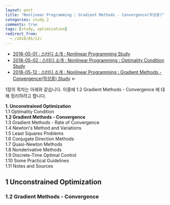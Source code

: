 ```yaml
---
layout: post
title: "Nonlinear Programming : Gradient Methods - Convergence(작성중)"
categories: study_2
comments: true
tags: [study, optimization]
redirect_from:
  - /2018/05/12/
---
```


- [2018-05-01 : 스터디 소개 : Nonlinear Programming Study](https://000namc.github.io/blog/2018/05/01/Nonlinear-Programming/)
- [2018-05-02 : 스터디 소개 : Nonlinear Programming : Optimality Condition Study](https://000namc.github.io/blog/2018/05/02/Nonlinear-Programming-Optimality-Condition/)
- [2018-05-12 : 스터디 소개 : Nonlinear Programming : Gradient Methods - Convergence(작성중) Study](https://000namc.github.io/blog/2018/05/12/Nonlinear-Programming-Gradient-Methods-Convergence/) $\leftarrow$  


1장의 목차는 아래와 같습니다. 이중에 1.2 Gradient Methods - Convergence 에 대해 정리하려고 합니다.

**1. Unconstrained Optimization**  
1.1 Optimality Condition  
**1.2 Gradient Methods - Convergence**  
1.3 Gradient Methods - Rate of Convergence  
1.4 Newton's Method and Variations  
1.5 Least Squares Problems  
1.6 Conjugate Direction Methods  
1.7 Quasi-Newton Methods  
1.8 Nonderivative Methods  
1.9 Discrete-Time Optimal Control  
1.10 Some Practical Guidelines  
1.11 Notes and Sources  


## 1 Unconstrained Optimization    
### 1.2 Gradient Methods - Convergence  
